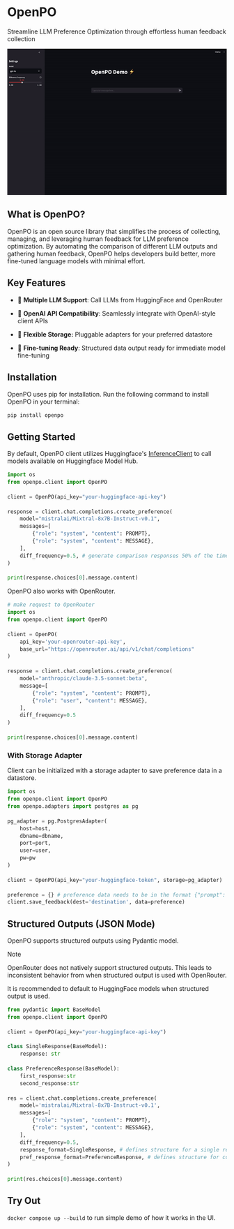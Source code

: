# OpenPO
Streamline LLM Preference Optimization through effortless human feedback collection

![Demo](./demo/demo.gif)

## What is OpenPO?
OpenPO is an open source library that simplifies the process of collecting, managing, and leveraging human feedback for LLM preference optimization. By automating the comparison of different LLM outputs and gathering human feedback, OpenPO helps developers build better, more fine-tuned language models with minimal effort.

## Key Features


- 🔌 **Multiple LLM Support**: Call LLMs from HuggingFace and OpenRouter

- 🤝 **OpenAI API Compatibility**: Seamlessly integrate with OpenAI-style client APIs

- 💾 **Flexible Storage:** Pluggable adapters for your preferred datastore

- 🎯 **Fine-tuning Ready**: Structured data output ready for immediate model fine-tuning

## Installation
OpenPO uses pip for installation. Run the following command to install OpenPO in your terminal:

```bash
pip install openpo
```


## Getting Started
By default, OpenPO client utilizes Huggingface's [InferenceClient](https://huggingface.co/docs/huggingface_hub/en/package_reference/inference_client) to call models available on Huggingface Model Hub.

```python
import os
from openpo.client import OpenPO

client = OpenPO(api_key="your-huggingface-api-key")

response = client.chat.completions.create_preference(
    model="mistralai/Mixtral-8x7B-Instruct-v0.1",
    messages=[
        {"role": "system", "content": PROMPT},
        {"role": "system", "content": MESSAGE},
    ],
    diff_frequency=0.5, # generate comparison responses 50% of the time
)

print(response.choices[0].message.content)
```

OpenPO also works with OpenRouter.

```python
# make request to OpenRouter
import os
from openpo.client import OpenPO

client = OpenPO(
    api_key='your-openrouter-api-key',
    base_url="https://openrouter.ai/api/v1/chat/completions"
)

response = client.chat.completions.create_preference(
    model="anthropic/claude-3.5-sonnet:beta",
    message=[
        {"role": "system", "content": PROMPT},
        {"role": "user", "content": MESSAGE},
    ],
    diff_frequency=0.5
)

print(response.choices[0].message.content)
```

### With Storage Adapter
Client can be initialized with a storage adapter to save preference data in a datastore.

```python
import os
from openpo.client import OpenPO
from openpo.adapters import postgres as pg

pg_adapter = pg.PostgresAdapter(
    host=host,
    dbname=dbname,
    port=port,
    user=user,
    pw=pw
)

client = OpenPO(api_key="your-huggingface-token", storage=pg_adapter)

preference = {} # preference data needs to be in the format {"prompt": ..., "preferred": ..., "rejected": ...}
client.save_feedback(dest='destination', data=preference)
```

## Structured Outputs (JSON Mode)
OpenPO supports structured outputs using Pydantic model.

> [!NOTE]
> OpenRouter does not natively support structured outputs. This leads to inconsistent behavior from  when structured output is used with OpenRouter.
>
> It is recommended to default to HuggingFace models when structured output is used.


```python
from pydantic import BaseModel
from openpo.client import OpenPO

client = OpenPO(api_key="your-huggingface-api-key")

class SingleResponse(BaseModel):
    response: str

class PreferenceResponse(BaseModel):
    first_response:str
    second_response:str

res = client.chat.completions.create_preference(
    model='mistralai/Mixtral-8x7B-Instruct-v0.1',
    messages=[
        {"role": "system", "content": PROMPT},
        {"role": "system", "content": MESSAGE},
    ],
    diff_frequency=0.5,
    response_format=SingleResponse, # defines structure for a single response
    pref_response_format=PreferenceResponse, # defines structure for comparing responses.
)

print(res.choices[0].message.content)
```


## Try Out
`docker compose up --build` to run simple demo of how it works in the UI.
